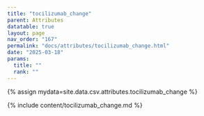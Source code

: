 ```yaml
---
title: "tocilizumab_change"
parent: Attributes
datatable: true
layout: page
nav_order: "167"
permalink: "docs/attributes/tocilizumab_change.html"
date: "2025-03-18"
params:
  title: ""
  rank: ""
---
```

{% assign mydata=site.data.csv.attributes.tocilizumab_change %} 

{% include content/tocilizumab_change.md %}
